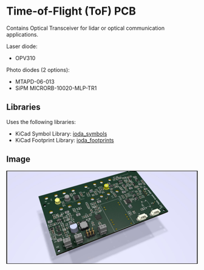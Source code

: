 # Time-of-Flight (ToF) PCB 

Contains Optical Transceiver for lidar or optical communication applications.

Laser diode:
-  OPV310
  
Photo diodes (2 options):
- MTAPD-06-013
- SiPM MICRORB-10020-MLP-TR1

## Libraries

Uses the following libraries:
- KiCad Symbol Library: [ioda_symbols](https://github.com/plex1/ioda_symbols)
- KiCad Footprint Library: [ioda_footprints](https://github.com/plex1/ioda_footprints)

## Image
![Render](https://github.com/plex1/Tof_PCB/blob/master/outputs/Tof_PCB.jpg)

